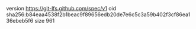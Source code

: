 version https://git-lfs.github.com/spec/v1
oid sha256:b84eaa4538f2b1beac9f89656edb20de7e6c5c3a59b402f3cf86ea136ebeb5f6
size 961
